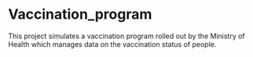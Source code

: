 # Vaccination_program
This project simulates a vaccination program rolled out by the Ministry of Health which manages data on the vaccination status of people.
